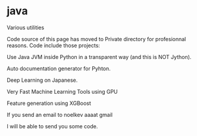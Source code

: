 # java
Various utilities

Code source of this page has moved to Private directory for profesionnal reasons.
Code include those projects:

Use Java JVM inside Python in a transparent way (and this is NOT Jython).

Auto documentation generator for Pyhton.

Deep Learning on Japanese.

Very Fast Machine Learning Tools using GPU

Feature generation using XGBoost


If you send an email to noelkev    aaaat  gmail  

I will be able to send you some code.





















